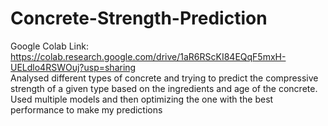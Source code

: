 # Concrete-Strength-Prediction
Google Colab Link: https://colab.research.google.com/drive/1aR6RScKI84EQqF5mxH-UELdlo4RSWOuj?usp=sharing  
Analysed different types of concrete and trying to predict the compressive strength of a given type based on the ingredients and age of the concrete.  
Used multiple models and then optimizing the one with the best performance to make my predictions
